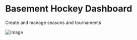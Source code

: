 # Basement Hockey Dashboard
Create and manage seasons and tournaments

![image](https://user-images.githubusercontent.com/20129161/119376059-2b687080-bc81-11eb-888b-fd48ef7215ed.png)
